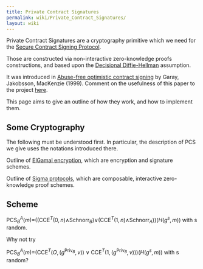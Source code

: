```yaml
---
title: Private Contract Signatures
permalink: wiki/Private_Contract_Signatures/
layout: wiki
---
```


Private Contract Signatures are a cryptography primitive which we need
for the [Secure Contract Signing
Protocol](/wiki/Secure_Contract_Signing_Protocol "wikilink").

Those are constructed via non-interactive zero-knowledge proofs
constructions, and based upon the [Decisional
Diffie-Hellman](http://en.wikipedia.org/wiki/Decisional_Diffie%E2%80%93Hellman_assumption)
assumption.

It was introduced in [Abuse-free optimistic contract
signing](http://citeseerx.ist.psu.edu/viewdoc/summary?doi=10.1.1.118.4142)
by Garay, Jakobsson, MacKenzie (1999). Comment on the usefulness of this
paper to the project [here](/wiki/GarayJakobssonMackenzie "wikilink").

This page aims to give an outline of how they work, and how to implement
them.

Some Cryptography
-----------------

The following must be understood first. In particular, the description
of PCS we give uses the notations introduced there.

Outline of [ElGamal encryption](/wiki/ElGamalSchnorr "wikilink"), which are
encryption and signature schemes.

Outline of [Sigma protocols](/wiki/Sigma_Protocols "wikilink"), which are
composable, interactive zero-knowledge proof schemes.

Scheme
------

PCS<sub>*B*</sub><sup>*A*</sup>(*m*)=((CCE<sup>*T*</sup>(0, *n*)∧Schnorr<sub>*B*</sub>)∨(CCE<sup>*T*</sup>(1, *n*)∧Schnorr<sub>*A*</sub>))(*H*(*g*<sup>*s*</sup>, *m*))
 with s random.

Why not try

PCS<sub>*B*</sub><sup>*A*</sup>(*m*)=(CCE<sup>*T*</sup>(*O*, (*g*<sup>Priv<sub>*B*</sub></sup>, *v*)) ∨ CCE<sup>*T*</sup>(1, (*g*<sup>Priv<sub>*B*</sub></sup>, *v*)))(*H*(*g*<sup>*s*</sup>, *m*))
 with s random?
